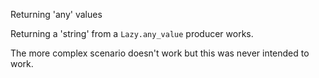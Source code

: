 Returning 'any' values

Returning a 'string' from a `Lazy.any_value` producer
works.

The more complex scenario doesn't work but this was
never intended to work.
